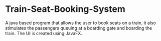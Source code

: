 # Train-Seat-Booking-System

A java based program that allows the user to book seats on a train, it also stimulates the passengers queuing at a boarding gate and boarding the train. The UI is created using JavaFX. 
